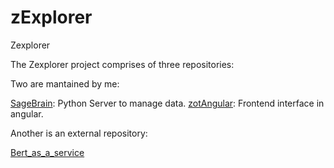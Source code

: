 # zExplorer
Zexplorer

The Zexplorer project comprises of three repositories:

Two are mantained by me:

[SageBrain](https://github.com/whatwehaveunlearned/zExplorerPythonServer): Python Server to manage data.
[zotAngular](https://github.com/whatwehaveunlearned/zExplorer_ZotAngular): Frontend interface in angular.

Another is an external repository:

[Bert_as_a_service](https://github.com/hanxiao/bert-as-service) 
